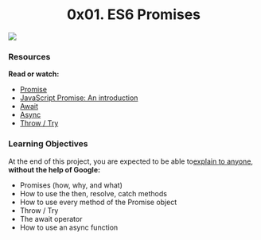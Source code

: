 <center><h1>0x01. ES6 Promises</h1></center>

<img src="https://s3.amazonaws.com/alx-intranet.hbtn.io/uploads/medias/2019/12/75862d67ca51a042003c.jpeg?X-Amz-Algorithm=AWS4-HMAC-SHA256&X-Amz-Credential=AKIARDDGGGOUSBVO6H7D%2F20220614%2Fus-east-1%2Fs3%2Faws4_request&X-Amz-Date=20220614T155623Z&X-Amz-Expires=86400&X-Amz-SignedHeaders=host&X-Amz-Signature=f786b4827fee2c754a896b839cab70b4213e3eb15c8937e10770145a66a2aa99">

<h3>Resources</h3>

<p>
<b>Read or watch:</b>

<ul>
<li><a href="https://developer.mozilla.org/en-US/docs/Web/JavaScript/Reference/Global_Objects/Promise">Promise</a></li>
<li><a href="https://alx-intranet.hbtn.io/rltoken/2Q2LzNFokcUwpA2u3FKG6Q">JavaScript Promise: An introduction</a></li>
<li><a href="https://alx-intranet.hbtn.io/rltoken/UXb3S2PMBe-SLJ55isMcow">Await</a></li>
<li><a href="https://alx-intranet.hbtn.io/rltoken/_K0C7pgEjwaIzU9RpwCb8g">Async</a></li>
<li><a href="https://alx-intranet.hbtn.io/rltoken/UTjDgvKk5l892Xslh0vqcQ">Throw / Try</a></li>
</ul>
</p>

<h3>Learning Objectives</h3>

<p>
At the end of this project, you are expected to be able to<a href="https://alx-intranet.hbtn.io/rltoken/Z4xW7_BFaRcrHxfDySjKuQ">explain to anyone</a>, <b>without the help of Google:</b>

<ul>
<li>Promises (how, why, and what)</li>
<li>How to use the then, resolve, catch methods</li>
<li>How to use every method of the Promise object</li>
<li>Throw / Try</li>
<li>The await operator</li>
<li>How to use an async function</li>
</ul>
</p>

